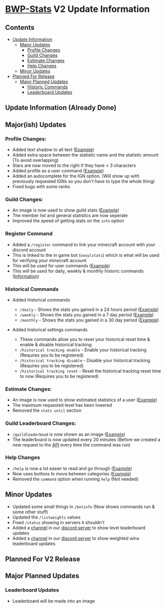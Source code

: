# [BWP-Stats](https://discord.com/api/oauth2/authorize?client_id=926814210321707028&permissions=277025442816&scope=bot%20applications.commands) V2 Update Information

<h2 id="contents">Contents</h2>

- [Update Information](#update-information)
  - [Major Updates](#major-updates)
    - [Profile Changes](#profile-changes)
    - [Guild Changes](#guild-changes)
    - [Estimate Changes](#estimate-changes)
    - [Help Changes](#help-changes)
  - [Minor Updates](#minor-updates)
- [Planned For Release](#planned)
  - [Major Planned Updates](#major-planned-updates)
    - [Historic Commands](#historic-cmds)
    - [Leaderboard Updates](#leaderboard-updates)

<h2 id="update-information">Update Information (Already Done)</h2>

<h2 id="major-updates">Major(ish) Updates</h2>

<h3 id="profile-changes">Profile Changes:</h3>

- Added text shadow to all text ([Example](https://imgur.com/a/uBdEqhL))
- Added extra space between the statistic name and the statistic amount (To avoid overlapping)
- Stars are now moved to the right if they have < 3 characters
- Added profile as a user command ([Example](https://i.imgur.com/wmAa4oF.gif))
- Added an autocomplete for the IGN option. (Will show up with previously requested IGNs so you don't have to type the whole thing)
- Fixed bugs with some ranks

<h3 id="guild-changes">Guild Changes:</h3>

- An image is now used to show guild stats ([Example](https://imgur.com/a/hYnxuYJ))
- The member list and general statistics are now seperate
- Improved the speed of getting stats on the `info` option

<h3 id="register-cmd">Register Command</h3>

- Added a `/register` command to link your minecraft account with your discord account
- This is linked to the in game bot (`voxylstats`) which is what will be used for verifying your minecraft account
- This will be used for user commands ([Example](https://i.imgur.com/wmAa4oF.gif))
- This will be used for daily, weekly & monthly historic commands ([Information](#historic-cmds))

<h3 id="historical-cmds">Historical Commands</h3>

- Added historical commands
  - `/daily` - Shows the stats you gained in a 24 hours period ([Example](https://imgur.com/a/zB1Qqaw))
  - `/weekly` - Shows the stats you gained in a 7 day period ([Example](https://imgur.com/a/zB1Qqaw))
  - `/monthly` - Shows the stats you gained in a 30 day period ([Example](https://imgur.com/a/zB1Qqaw))

- Added historical settings commands
  - These commands allow you to reset your historical reset time & enable & disable historical tracking
  - `/historical tracking enable` - Enable your historical tracking (Requires you to be registered)
  - `/historical tracking disable` - Disable your historical tracking (Requires you to be registered)
  - `/historical tracking reset` - Reset the historical tracking reset time to now (Requires you to be registered)

<h3 id="estimate-changes">Estimate Changes:</h3>

- An image is now used to show estimated statistics of a user ([Example](https://imgur.com/a/yp2hIXb))
- The maximum requested level has been lowered
- Removed the `stats until` section

<h3 id="guildleaderboard-changes">Guild Leaderboard Changes:</h3>

- `/guildleaderboad` is now shown as an image ([Example](https://imgur.com/a/c4VUqy1))
- The leaderboard is now updated every 20 minutes (Before we created a new request to the [API](https://api.voxyl.net/) every time the command was run)

<h3 id="help-changes">Help Changes</h3>

- `/help` is now a lot easier to read and go through ([Example](https://i.imgur.com/uJNWxi5.gif))
- Now uses buttons to move between categories ([Example](https://i.imgur.com/uJNWxi5.gif))
- Removed the `command` option when running `help` (Not needed)

<h2 id="minor-updates">Minor Updates</h2>

- Updated some small things in `/botinfo` (Now shows commands run & some other stuff)
- Updated the `/listweights` values
- Fixed `/status` showing in servers it shouldn't
- Added a [channel](https://canary.discord.com/channels/926955080010301480/965352171040276500) in our [discord server](https://discord.gg/fBnfWXSDpu) to show level leaderboard updates
- Added a [channel](https://canary.discord.com/channels/926955080010301480/965360224003326033) in our [discord server](https://discord.gg/fBnfWXSDpu) to show weighted wins leaderboard updates

<h2 id="planned">Planned For V2 Release</h2>

<h2 id="major-planned-updates">Major Planned Updates</h2>

<h3 id="leaderboard-updates">Leaderboard Updates</h3>

- Leaderboard will be made into an image


